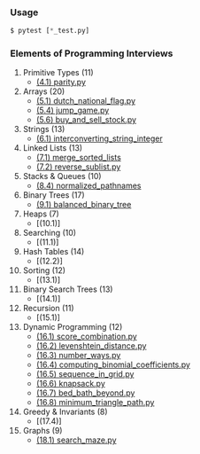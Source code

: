 ### Usage
```python
$ pytest [*_test.py]
```

### Elements of Programming Interviews
1. Primitive Types (11)
    * [(4.1) parity.py](./parity.py)
2. Arrays (20)
    * [(5.1) dutch_national_flag.py](./dutch_national_flag.py)
    * [(5.4) jump_game.py](./jump_game.py)
    * [(5.6) buy_and_sell_stock.py](./buy_and_sell_stock.py)
3. Strings (13)
    * [(6.1) interconverting_string_integer](./interconverting_string_integer.py)
4. Linked Lists (13)
    * [(7.1) merge_sorted_lists](./merge_sorted_lists.py)
    * [(7.2) reverse_sublist.py](./reverse_sublist.py)
5. Stacks & Queues (10)
    * [(8.4) normalized_pathnames](./normalized_pathnames.py)
6. Binary Trees (17)
    * [(9.1) balanced_binary_tree](./balanced_binary_tree.py)
7. Heaps (7)
    * [(10.1)]
8. Searching (10)
    * [(11.1)]
9. Hash Tables (14)
    * [(12.2)]
10. Sorting (12)
    * [(13.1)]
11. Binary Search Trees (13)
    * [(14.1)]
12. Recursion (11)
    * [(15.1)]
13. Dynamic Programming (12)
    * [(16.1) score_combination.py](./score_combination.py)
    * [(16.2) levenshtein_distance.py](./levenshtein_distance.py)
    * [(16.3) number_ways.py](./number_ways.py)
    * [(16.4) computing_binomial_coefficients.py](./computing_binomial_coefficients.py)
    * [(16.5) sequence_in_grid.py](./sequence_in_grid.py)
    * [(16.6) knapsack.py](./knapsack.py)
    * [(16.7) bed_bath_beyond.py](./bed_bath_beyond.py)
    * [(16.8) minimum_triangle_path.py](./minimum_triangle_path.py)
14. Greedy & Invariants (8)
    * [(17.4)]
15. Graphs (9)
    * [(18.1) search_maze.py](./search_maze.py)
